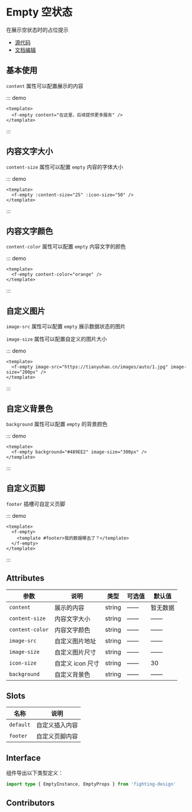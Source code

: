 # Empty 空状态

在展示空状态时的占位提示

- [源代码](https://github.com/FightingDesign/fighting-design/tree/master/packages/fighting-design/empty)
- [文档编辑](https://github.com/FightingDesign/fighting-design/blob/master/docs/components/empty.md)

## 基本使用

`content` 属性可以配置展示的内容

::: demo

```vue
<template>
  <f-empty content="在这里，后续提供更多服务" />
</template>
```

:::

## 内容文字大小

`content-size` 属性可以配置 `empty` 内容的字体大小

::: demo

```vue
<template>
  <f-empty :content-size="25" :icon-size="50" />
</template>
```

:::

## 内容文字颜色

`content-color` 属性可以配置 `empty` 内容文字的颜色

::: demo

```vue
<template>
  <f-empty content-color="orange" />
</template>
```

:::

## 自定义图片

`image-src` 属性可以配置 `empty` 展示数据状态的图片

`image-size` 属性可以配置自定义的图片大小

::: demo

```vue
<template>
  <f-empty image-src="https://tianyuhao.cn/images/auto/1.jpg" image-size="200px" />
</template>
```

:::

## 自定义背景色

`background` 属性可以配置 `empty` 的背景颜色

::: demo

```vue
<template>
  <f-empty background="#489EE2" image-size="300px" />
</template>
```

:::

## 自定义页脚

`footer` 插槽可自定义页脚

::: demo

```vue
<template>
  <f-empty>
    <template #footer>我的数据哪去了？</template>
  </f-empty>
</template>
```

:::

## Attributes

| 参数            | 说明             | 类型   | 可选值 | 默认值   |
| --------------- | ---------------- | ------ | ------ | -------- |
| `content`       | 展示的内容       | string | ——     | 暂无数据 |
| `content-size`  | 内容文字大小     | string | ——     | ——       |
| `content-color` | 内容文字颜色     | string | ——     | ——       |
| `image-src`     | 自定义图片地址   | string | ——     | ——       |
| `image-size`    | 自定义图片尺寸   | string | ——     | ——       |
| `icon-size`     | 自定义 icon 尺寸 | string | ——     | 30       |
| `background`    | 自定义背景色     | string | ——     | ——       |

## Slots

| 名称      | 说明           |
| --------- | -------------- |
| `default` | 自定义插入内容 |
| `footer`  | 自定义页脚内容 |

## Interface

组件导出以下类型定义：

```ts
import type { EmptyInstance, EmptyProps } from 'fighting-design'
```

## Contributors

<a href="https://github.com/Tyh2001" target="_blank">
  <f-avatar round src="https://avatars.githubusercontent.com/u/73180970?v=4" />
</a>

<a href="https://github.com/jardeng" target="_blank">
  <f-avatar round src="https://avatars.githubusercontent.com/u/19302222?v=4" />
</a>

<a href="https://github.com/Alphatrionty" target="_blank">
  <f-avatar round src="https://avatars.githubusercontent.com/u/57850101?v=4" />
</a>

